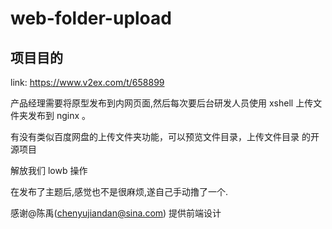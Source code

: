 # web-folder-upload


## 项目目的

link: https://www.v2ex.com/t/658899

产品经理需要将原型发布到内网页面,然后每次要后台研发人员使用 xshell 上传文件夹发布到 nginx 。

有没有类似百度网盘的上传文件夹功能，可以预览文件目录，上传文件目录 的开源项目

解放我们 lowb 操作



在发布了主题后,感觉也不是很麻烦,遂自己手动撸了一个.



感谢@陈禹(chenyujiandan@sina.com) 提供前端设计
